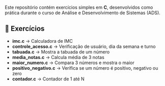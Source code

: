 
Este repositório contém exercícios simples em **C**, desenvolvidos como prática durante o curso de Análise e Desenvolvimento de Sistemas (ADS).

## 📝 Exercícios

- **imc.c** → Calculadora de IMC  
- **controle_acesso.c** → Verificação de usuário, dia da semana e turno  
- **tabuada.c** → Mostra a tabuada de um número  
- **media_notas.c** → Calcula média de 3 notas  
- **maior_numero.c** → Compara 3 números e mostra o maior  
- **positivo_negativo.c** → Verifica se um número é positivo, negativo ou zero  
- **contador.c** → Contador de 1 até N  


